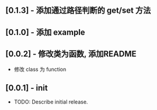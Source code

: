 ## [0.1.3] - 添加通过路径判断的 get/set 方法

## [0.1.0] - 添加 example

## [0.0.2] - 修改类为函数, 添加README

* 修改 class 为 function


## [0.0.1] - init

* TODO: Describe initial release.

